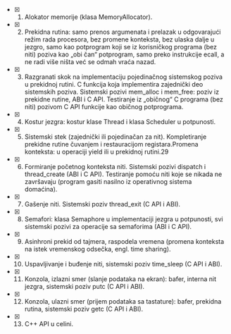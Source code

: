 - [x] 1. Alokator memorije (klasa MemoryAllocator).
- [x] 2. Prekidna rutina: samo prenos argumenata i prelazak u odgovarajući režim rada procesora, bez promene konteksta, bez ulaska dalje u jezgro, samo kao potprogram koji se iz korisničkog programa (bez niti) poziva kao „obi čan“ potprogram, samo preko instrukcije ecall, a ne radi više ništa već se odmah vraća nazad.
- [x] 3. Razgranati skok na implementaciju pojedinačnog sistemskog poziva u prekidnoj rutini. C funkcija koja implementira zajednički deo sistemskih poziva. Sistemski pozivi mem_alloc i mem_free: poziv iz prekidne rutine, ABI i C API. Testiranje iz „običnog“ C programa (bez niti) pozivom C API funkcije kao običnog potprograma.
- [x] 4. Kostur jezgra: kostur klase Thread i klasa Scheduler u potpunosti.
- [x] 5. Sistemski stek (zajednički ili pojedinačan za nit). Kompletiranje prekidne rutine čuvanjem i restauracijom registara.Promena konteksta: u operaciji yield ili u prekidnoj rutini.29
- [x] 6. Formiranje početnog konteksta niti. Sistemski pozivi dispatch i thread_create (ABI i C API). Testiranje pomoću niti koje se nikada ne završavaju (program gasiti nasilno iz operativnog sistema domaćina).
- [x] 7. Gašenje niti. Sistemski poziv thread_exit (C API i ABI).
- [x] 8. Semafori: klasa Semaphore u implementaciji jezgra u potpunosti, svi sistemski pozivi za operacije sa semaforima (ABI i C API).
- [x] 9. Asinhroni prekid od tajmera, raspodela vremena (promena konteksta na istek vremenskog odsečka, engl. time sharing).
- [x] 10. Uspavljivanje i buđenje niti, sistemski poziv time_sleep (C API i ABI).
- [x] 11. Konzola, izlazni smer (slanje podataka na ekran): bafer, interna nit jezgra, sistemski poziv putc (C API i ABI).
- [x] 12. Konzola, ulazni smer (prijem podataka sa tastature): bafer, prekidna rutina, sistemski poziv getc (C API i ABI).
- [x] 13. C++ API u celini.
